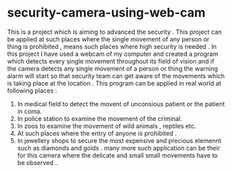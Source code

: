# security-camera-using-web-cam
This is a project which is aiming to advanced the security . This project can be applied at such places where the single movement of any person or thing is prohibited , means  such places where high security is needed . In this project I have used a webcam of my computer and created a  program which detects every single movement throughout its field of vision and if the  camera  detects any single movement of a person  or  thing the warning alarm will start so that security team can get aware of the movements which is taking place at the location . 
This program can be applied in real world at following places :
1. In medical field to detect the movent of unconsious patient or the patient in coma.
2. In police station to examine the movement of the criminal.
3. In zoos to examine  the movement of wild animals , reptiles etc.
4. At such places where the entry of anyone is prohibited . 
5. In jewellery shops to secure the most expensive and precious elemennt such as diamonds and golds .
many more such application can be their for this camera where the delicate and small small movements have  to be observed ..
